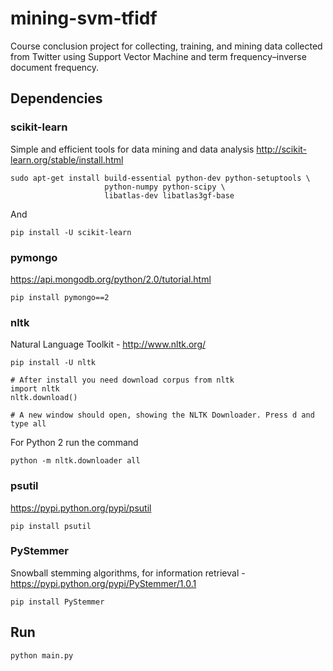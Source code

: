 mining-svm-tfidf
================

Course conclusion project for collecting, training, and mining data collected from Twitter using Support Vector Machine and term frequency–inverse document frequency.

## Dependencies

### scikit-learn

Simple and efficient tools for data mining and data analysis http://scikit-learn.org/stable/install.html

```
sudo apt-get install build-essential python-dev python-setuptools \
                     python-numpy python-scipy \
                     libatlas-dev libatlas3gf-base
```

And

```
pip install -U scikit-learn
```

### pymongo

https://api.mongodb.org/python/2.0/tutorial.html

```
pip install pymongo==2
```

### nltk

Natural Language Toolkit - http://www.nltk.org/

```
pip install -U nltk

# After install you need download corpus from nltk
import nltk
nltk.download()

# A new window should open, showing the NLTK Downloader. Press d and type all
```

For Python 2 run the command

```
python -m nltk.downloader all
```

### psutil

https://pypi.python.org/pypi/psutil

```
pip install psutil
```

### PyStemmer

Snowball stemming algorithms, for information retrieval - https://pypi.python.org/pypi/PyStemmer/1.0.1

```
pip install PyStemmer
```

## Run

```
python main.py
```
